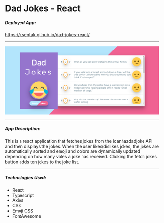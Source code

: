 # Dad Jokes - React

##### Deployed App:

https://ksentak.github.io/dad-jokes-react/

---

![App Screenshot](./public/app-screenshots/dadJokes.png)

---

##### App Description:

This is a react application that fetches jokes from the icanhazdadjoke API and then displays the jokes. When the user likes/dislikes jokes, the jokes are automatically sorted and emoji and colors are dynamically updated depending on how many votes a joke has received. Clicking the fetch jokes button adds ten jokes to the joke list.

---

##### Technologies Used:

- React
- Typescript
- Axios
- CSS
- Emoji CSS
- FontAwesome
